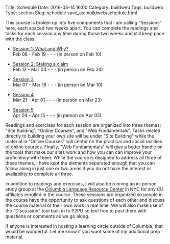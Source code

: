 Title: Schedule
Date: 2016-03-14 16:00
Category: buildweb
Tags: buildweb
Type: section
Slug: schedule
save_as: buildweb/schedule.html

This course is broken up into five components that I am calling "Sessions" here, each spaced two weeks apart. You can complete the readings and tasks for each session any time during those two weeks and still keep pace with the class. 

* [Session 1: What and Why?](./session1.html)     
   Feb 08 - Feb 19 - - - (in person on Feb 10)

* [Session 2: Staking a claim](./session2.html)    
   Feb 12 - Mar 04 - - - (in person on Feb 24)

* [Session 3](./session3.html)     
   Mar 07 - Mar 18 - - - (in person on Mar 10)

* [Session 4](./session4.html)      
   Mar 21 - Apr 01 - - - (in person on Mar 23)

* [Session 5](./session5.html)      
   Apr 04 - Apr 15 - - - (in person on Apr 05)

Readings and exercises for each session are organized into three themes:  "Site Building", "Online Courses", and "Web Fundamentals". Tasks related directly to building your own site will be under "Site Building" while the material in "Online Courses" will center on the practical and social realities of online courses. Finally, "Web Fundamentals" will give a better handle on the tools that make our sites work and how you can can improve your proficiency with them. While the course is designed to address all three of these themes, I have kept the elements separated enough that you can follow along in just one or two areas if you do not have the interest or availability to complete all three. 

In addition to readings and exercises, I will also be running an in-person study group at the [Columbia Language Resource Center](http://lrc.columbia.edu) in NYC for any CU affiliates enrolled in the course.  These sessions are organized so people in the course have the opportunity to ask questions of each other and discuss the course material or their own work in real time. We will also make use of the "Discussion" tool built in to P2PU so feel free to post there with questions or comments as we go along. 

If anyone is interested in hosting a learning circle outside of Columbia, that would be wonderful. Let me know if you want some of my additional prep material.

